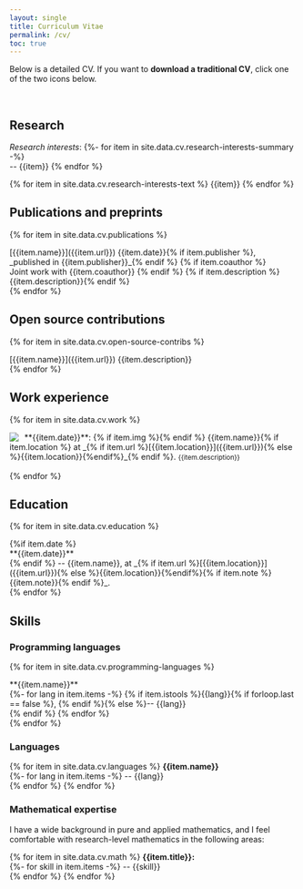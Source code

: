```yaml
---
layout: single
title: Curriculum Vitae
permalink: /cv/
toc: true
---
```



<style> 
.listWithDescription p{
  margin: 0.25em
}
</style> 

Below is a detailed CV. If you want to **download a traditional CV**, click one of the two icons below.

<span style="display:inline-block; width: 50px;"></span>
<a href="https://github.com/RikVoorhaar/RikVoorhaar.github.io/raw/master/_data/resume.pdf" target="_blank"> <i class="fa fa-file-pdf fa-3x"></i></a>
<span style="display:inline-block; width: 20px;"></span>
<a href="https://github.com/RikVoorhaar/RikVoorhaar.github.io/raw/master/_data/resume.docx"> <i class="fa fa-file-word fa-3x"></i> </a>

## Research

_Research interests_:
{%- for item in site.data.cv.research-interests-summary -%}
<br>-- {{item}}
{% endfor %}

{% for item in site.data.cv.research-interests-text %}
{{item}}
{% endfor %}
<!-- {{site.data.cv.research-interests}} -->

## Publications and preprints
{% for item in site.data.cv.publications %}

<div class="listWithDescription" markdown="1">
[{{item.name}}]({{item.url}}) {{item.date}}{% if item.publisher %}, _published in {{item.publisher}}_{% endif %}
{% if item.coauthor %}<br> Joint work with {{item.coauthor}} {% endif %}
{% if item.description %}<description>{{item.description}}</description>{% endif %}
<br>
</div>
{% endfor %}

## Open source contributions

{% for item in site.data.cv.open-source-contribs %}
<div class="listWithDescription" markdown="1">
[{{item.name}}]({{item.url}})
<description>{{item.description}}</description>
<br>
</div>
{% endfor %}

## Work experience

{% for item in site.data.cv.work %}
<div class="listWithDescription" markdown="1">
**{{item.date}}**:  
{% if item.img %}<div style="padding-right:10px; float: left"><img src="{{item.img}}"></div>{% endif %}
 {{item.name}}{% if item.location %} at _{% if item.url %}[{{item.location}}]({{item.url}}){% else %}{{item.location}}{%endif%}_{% endif %}.  
<small>{{item.description}}</small>
</div>
<br>
{% endfor %}


## Education

{% for item in site.data.cv.education %}
<div class="listWithDescription" markdown="1">
{%if item.date %}<br>**{{item.date}}**<br>{% endif %}
-- {{item.name}}, at _{% if item.url %}[{{item.location}}]({{item.url}}){% else %}{{item.location}}{%endif%}{% if item.note %} {{item.note}}{% endif %}_.
</div>
{% endfor %}

## Skills

### Programming languages

{% for item in site.data.cv.programming-languages %}
<div class="listWithDescription" markdown="1">
**{{item.name}}**<br>
{%- for lang in item.items -%}
{% if item.istools %}{{lang}}{% if forloop.last == false %}, {% endif %}{% else %}-- {{lang}}<br>{% endif %}
{% endfor %}<br>
</div>
{% endfor %}


### Languages

{% for item in site.data.cv.languages %}
**{{item.name}}**<br>
{%- for lang in item.items -%}
-- {{lang}}  
{% endfor %}
{% endfor %}


### Mathematical expertise

I have a wide background in pure and applied mathematics, and I feel comfortable with research-level
mathematics in the following areas:

{% for item in site.data.cv.math %}
**{{item.title}}:**<br>
{%- for skill in item.items -%}
-- {{skill}}  
{% endfor %}
{% endfor %}
